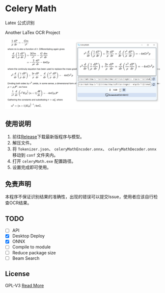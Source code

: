# Celery Math

Latex 公式识别

Another LaTex OCR Project

![images/preview1.png](images/preview1.png)

## 使用说明

1. 前往[Release](https://github.com/MODCT/CeleryMath/releases)下载最新版程序与模型。
2. 解压文件。
3. 将 `Tokenizer.json`、 `celeryMathEncoder.onnx`、 `celeryMathDecoder.onnx`  移动到 `conf` 文件夹内。
4. 打开 `celeryMath.exe`  配置路径。
5. 设置完成即可使用。

## 免责声明

本程序不保证识别结果的准确性，出现的错误可以提交Issue，使用者应该自行检查OCR结果。

## TODO

- [ ] API
- [x] Desktop Deploy
- [x] ONNX
- [ ] Compile to module
- [ ] Reduce package size
- [ ] Beam Search

## License

GPL-V3
[Read More](LICENSE)
